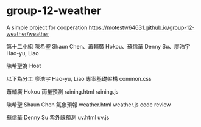 # group-12-weather
A simple  project for cooperation
https://motestw64631.github.io/group-12-weather/weather

第十二小組
陳希聖 Shaun Chen、蕭輔廣 Hokou、蘇信華 Denny Su、廖浩宇 Hao-yu, Liao  

陳希聖為 Host

以下為分工
廖浩宇 Hao-yu, Liao
專案基礎架構
common.css

蕭輔廣 Hokou
雨量預測
raining.html
raining.js

陳希聖 Shaun Chen
氣象預報
weather.html
weather.js
code review

蘇信華 Denny Su
紫外線預測
uv.html
uv.js


